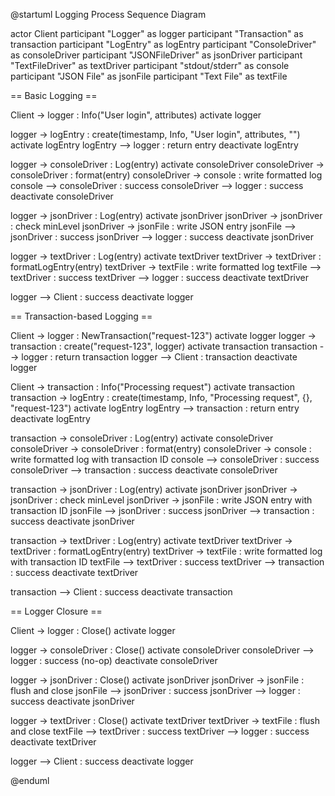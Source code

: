 @startuml Logging Process Sequence Diagram

actor Client
participant "Logger" as logger
participant "Transaction" as transaction
participant "LogEntry" as logEntry
participant "ConsoleDriver" as consoleDriver
participant "JSONFileDriver" as jsonDriver
participant "TextFileDriver" as textDriver
participant "stdout/stderr" as console
participant "JSON File" as jsonFile
participant "Text File" as textFile

== Basic Logging ==

Client -> logger : Info("User login", attributes)
activate logger

logger -> logEntry : create(timestamp, Info, "User login", attributes, "")
activate logEntry
logEntry --> logger : return entry
deactivate logEntry

logger -> consoleDriver : Log(entry)
activate consoleDriver
consoleDriver -> consoleDriver : format(entry)
consoleDriver -> console : write formatted log
console --> consoleDriver : success
consoleDriver --> logger : success
deactivate consoleDriver

logger -> jsonDriver : Log(entry)
activate jsonDriver
jsonDriver -> jsonDriver : check minLevel
jsonDriver -> jsonFile : write JSON entry
jsonFile --> jsonDriver : success
jsonDriver --> logger : success
deactivate jsonDriver

logger -> textDriver : Log(entry)
activate textDriver
textDriver -> textDriver : formatLogEntry(entry)
textDriver -> textFile : write formatted log
textFile --> textDriver : success
textDriver --> logger : success
deactivate textDriver

logger --> Client : success
deactivate logger

== Transaction-based Logging ==

Client -> logger : NewTransaction("request-123")
activate logger
logger -> transaction : create("request-123", logger)
activate transaction
transaction --> logger : return transaction
logger --> Client : transaction
deactivate logger

Client -> transaction : Info("Processing request")
activate transaction
transaction -> logEntry : create(timestamp, Info, "Processing request", {}, "request-123")
activate logEntry
logEntry --> transaction : return entry
deactivate logEntry

transaction -> consoleDriver : Log(entry)
activate consoleDriver
consoleDriver -> consoleDriver : format(entry)
consoleDriver -> console : write formatted log with transaction ID
console --> consoleDriver : success
consoleDriver --> transaction : success
deactivate consoleDriver

transaction -> jsonDriver : Log(entry)
activate jsonDriver
jsonDriver -> jsonDriver : check minLevel
jsonDriver -> jsonFile : write JSON entry with transaction ID
jsonFile --> jsonDriver : success
jsonDriver --> transaction : success
deactivate jsonDriver

transaction -> textDriver : Log(entry)
activate textDriver
textDriver -> textDriver : formatLogEntry(entry)
textDriver -> textFile : write formatted log with transaction ID
textFile --> textDriver : success
textDriver --> transaction : success
deactivate textDriver

transaction --> Client : success
deactivate transaction

== Logger Closure ==

Client -> logger : Close()
activate logger

logger -> consoleDriver : Close()
activate consoleDriver
consoleDriver --> logger : success (no-op)
deactivate consoleDriver

logger -> jsonDriver : Close()
activate jsonDriver
jsonDriver -> jsonFile : flush and close
jsonFile --> jsonDriver : success
jsonDriver --> logger : success
deactivate jsonDriver

logger -> textDriver : Close()
activate textDriver
textDriver -> textFile : flush and close
textFile --> textDriver : success
textDriver --> logger : success
deactivate textDriver

logger --> Client : success
deactivate logger

@enduml 
